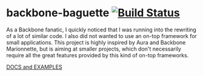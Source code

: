 backbone-baguette [![Build Status](https://travis-ci.org/spacenick/backbone-baguette.png?branch=master)](https://travis-ci.org/spacenick/backbone-baguette)
=================

As a Backbone fanatic, I quickly noticed that I was running into the rewriting of a lot of similar code. I also did not wanted to use an on-top framework for small applications.
This project is highly inspired by Aura and Backbone Marionnette, but is aiming at smaller projects, which don't necessarily require all the great features provided by this kind of on-top frameworks.

[DOCS and EXAMPLES](http://spacenick.github.com/backbone-baguette)
